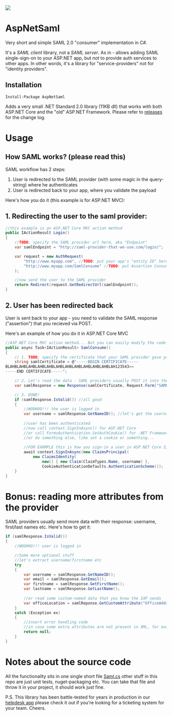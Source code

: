 ![](https://github.com/jitbit/AspNetSaml/actions/workflows/dotnet.yml/badge.svg)

# AspNetSaml

Very short and simple SAML 2.0 "consumer" implementation in C#.

It's a *SAML client* library, not a *SAML server*. As in - allows adding SAML single-sign-on to your ASP.NET app, but *not* to provide auth services to other apps. In other words, it's a library for "service-providers" not for "identity providers".

## Installation

`Install-Package AspNetSaml`

Adds a very small .NET Standard 2.0 library (11KB dll) that works with both ASP.NET Core and the "old" ASP.NET Framework. Please refer to [releases](https://github.com/jitbit/AspNetSaml/releases) for the change log.

# Usage

## How SAML works? (please read this)

SAML workflow has 2 steps:

1. User is redirected to the SAML provider (with some magic in the query-string) where he authenticates
2. User is redirected back to your app, where you validate the payload

Here's how you do it (this example is for ASP.NET MVC):

## 1. Redirecting the user to the saml provider:

```c#
//this example is an ASP.NET Core MVC action method
public IActionResult Login()
{
	//TODO: specify the SAML provider url here, aka "Endpoint"
	var samlEndpoint = "http://saml-provider-that-we-use.com/login/";

	var request = new AuthRequest(
		"http://www.myapp.com", //TODO: put your app's "entity ID" here
		"http://www.myapp.com/SamlConsume" //TODO: put Assertion Consumer URL (where the provider should redirect users after authenticating)
	);

	//now send the user to the SAML provider
	return Redirect(request.GetRedirectUrl(samlEndpoint));
}
```

## 2. User has been redirected back

User is sent back to your app - you need to validate the SAML response ("assertion") that you recieved via POST.

Here's an example of how you do it in ASP.NET Core MVC

```c#
//ASP.NET Core MVC action method... But you can easily modify the code for old .NET Framework, Web-forms etc.
public async Task<IActionResult> SamlConsume()
{
	// 1. TODO: specify the certificate that your SAML provider gave you
	string samlCertificate = @"-----BEGIN CERTIFICATE-----
BLAHBLAHBLAHBLAHBLAHBLAHBLAHBLAHBLAHBLAHBLAHBLAH123543==
-----END CERTIFICATE-----";

	// 2. Let's read the data - SAML providers usually POST it into the "SAMLResponse" var
	var samlResponse = new Response(samlCertificate, Request.Form["SAMLResponse"]);

	// 3. DONE!
	if (samlResponse.IsValid()) //all good
	{
		//WOOHOO!!! the user is logged in
		var username = samlResponse.GetNameID(); //let's get the username
		
		//user has been authenticated
		//now call context.SignInAsync() for ASP.NET Core
		//or call FormsAuthentication.SetAuthCookie() for .NET Framework
		//or do something else, like set a cookie or something...
		
		//FOR EXAMPLE this is how you sign-in a user in ASP.NET Core 3,5,6,7
		await context.SignInAsync(new ClaimsPrincipal(
			new ClaimsIdentity(
				new[] { new Claim(ClaimTypes.Name, username) },
				CookieAuthenticationDefaults.AuthenticationScheme)));
	}
}
```

# Bonus: reading more attributes from the provider

SAML providers usually send more data with their response: username, first/last names etc. Here's how to get it:

```c#
if (samlResponse.IsValid())
{
	//WOOHOO!!! user is logged in

	//Some more optional stuff
	//let's extract username/firstname etc
	try
	{
		var username = samlResponse.GetNameID();
		var email = samlResponse.GetEmail();
		var firstname = samlResponse.GetFirstName();
		var lastname = samlResponse.GetLastName();
		
		//or read some custom-named data that you know the IdP sends
		var officeLocation = samlReponse.GetCustomAttribute("OfficeAddress");
	}
	catch (Exception ex)
	{
		//insert error handling code
		//in case some extra attributes are not present in XML, for example
		return null;
	}
}
```

# Notes about the source code

All the functionality sits in one single short file [Saml.cs](https://github.com/jitbit/AspNetSaml/blob/master/AspNetSaml/Saml.cs) other stuff in this repo are just unit tests, nuget-packaging etc. You can take that file and throw it in your project, it should work just fine.

P.S. This library has been battle-tested for years in production in our [helpdesk app](https://www.jitbit.com/helpdesk/) please check it out if you're looking for a ticketing system for your team. Cheers.
